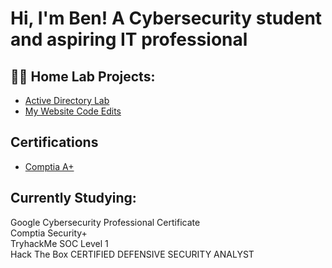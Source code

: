 <h1>Hi, I'm Ben! A Cybersecurity student and aspiring IT professional

<h2>👨‍💻 Home Lab Projects:</h2>

- [Active Directory Lab](https://www.youtube.com/watch?v=uHy3oM7NnoU)
- [My Website Code Edits](https://www.youtube.com/watch?v=uHy3oM7NnoU)

<h2>Certifications</h2>

- [Comptia A+](https://www.credly.com/badges/0608eb26-3a29-4353-bb45-b4647f1cd22f/linked_in_profile)

<h2> Currently Studying:</h2>

Google Cybersecurity Professional Certificate<br>
Comptia Security+<br>
TryhackMe SOC Level 1<br>
Hack The Box CERTIFIED DEFENSIVE SECURITY ANALYST<br>

